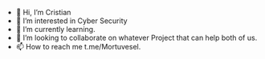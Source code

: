 - 👋 Hi, I’m Cristian
- 👀 I’m interested in Cyber Security
- 🌱 I’m currently learning.
- 💞️ I’m looking to collaborate on whatever Project that can help both of us.
- 📫 How to reach me t.me/Mortuvesel.

<!---
mortuvesel/mortuvesel is a ✨ special ✨ repository because its `README.md` (this file) appears on your GitHub profile.
You can click the Preview link to take a look at your changes.
--->
